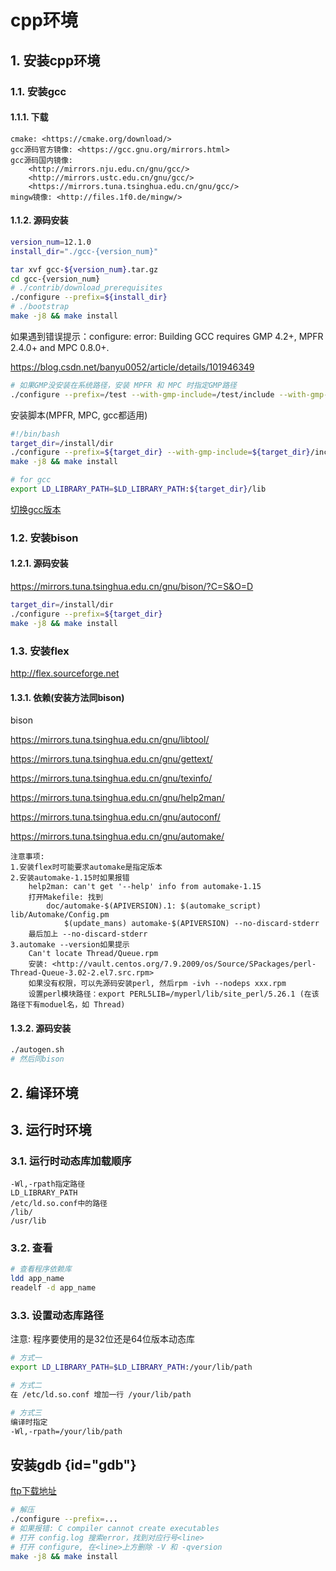 
# cpp环境

## 1. 安装cpp环境

### 1.1. 安装gcc

#### 1.1.1. 下载

```text
cmake: <https://cmake.org/download/>
gcc源码官方镜像: <https://gcc.gnu.org/mirrors.html>
gcc源码国内镜像:
    <http://mirrors.nju.edu.cn/gnu/gcc/>
    <http://mirrors.ustc.edu.cn/gnu/gcc/>
    <https://mirrors.tuna.tsinghua.edu.cn/gnu/gcc/>
mingw镜像: <http://files.1f0.de/mingw/>
```

#### 1.1.2. 源码安装

```bash
version_num=12.1.0
install_dir="./gcc-{version_num}"

tar xvf gcc-${version_num}.tar.gz
cd gcc-{version_num}
# ./contrib/download_prerequisites
./configure --prefix=${install_dir}
# ./bootstrap
make -j8 && make install
```

如果遇到错误提示：configure: error: Building GCC requires GMP 4.2+, MPFR 2.4.0+ and MPC 0.8.0+.

<https://blog.csdn.net/banyu0052/article/details/101946349>

```bash
# 如果GMP没安装在系统路径，安装 MPFR 和 MPC 时指定GMP路径
./configure --prefix=/test --with-gmp-include=/test/include --with-gmp-lib=/test/lib
```

安装脚本(MPFR, MPC, gcc都适用)

```bash
#!/bin/bash
target_dir=/install/dir
./configure --prefix=${target_dir} --with-gmp-include=${target_dir}/include --with-gmp-lib=${target_dir}/lib
make -j8 && make install

# for gcc
export LD_LIBRARY_PATH=$LD_LIBRARY_PATH:${target_dir}/lib
```

[切换gcc版本](https://blog.csdn.net/u014421520/article/details/119445020)

### 1.2. 安装bison

#### 1.2.1. 源码安装

<https://mirrors.tuna.tsinghua.edu.cn/gnu/bison/?C=S&O=D>

```bash
target_dir=/install/dir
./configure --prefix=${target_dir}
make -j8 && make install
```

### 1.3. 安装flex

<http://flex.sourceforge.net>

#### 1.3.1. 依赖(安装方法同bison)

bison

<https://mirrors.tuna.tsinghua.edu.cn/gnu/libtool/>

<https://mirrors.tuna.tsinghua.edu.cn/gnu/gettext/>

<https://mirrors.tuna.tsinghua.edu.cn/gnu/texinfo/>

<https://mirrors.tuna.tsinghua.edu.cn/gnu/help2man/>

<https://mirrors.tuna.tsinghua.edu.cn/gnu/autoconf/>

<https://mirrors.tuna.tsinghua.edu.cn/gnu/automake/>

```text
注意事项:
1.安装flex时可能要求automake是指定版本
2.安装automake-1.15时如果报错
    help2man: can't get '--help' info from automake-1.15
    打开Makefile: 找到
        doc/automake-$(APIVERSION).1: $(automake_script) lib/Automake/Config.pm
            $(update_mans) automake-$(APIVERSION) --no-discard-stderr
    最后加上 --no-discard-stderr
3.automake --version如果提示
    Can't locate Thread/Queue.rpm
    安装: <http://vault.centos.org/7.9.2009/os/Source/SPackages/perl-Thread-Queue-3.02-2.el7.src.rpm>
    如果没有权限，可以先源码安装perl, 然后rpm -ivh --nodeps xxx.rpm
    设置perl模块路径：export PERL5LIB=/myperl/lib/site_perl/5.26.1 (在该路径下有moduel名，如 Thread)
```

#### 1.3.2. 源码安装

```bash
./autogen.sh
# 然后同bison
```

## 2. 编译环境

## 3. 运行时环境

### 3.1. 运行时动态库加载顺序

```text
-Wl,-rpath指定路径
LD_LIBRARY_PATH
/etc/ld.so.conf中的路径
/lib/
/usr/lib
```

### 3.2. 查看

```bash
# 查看程序依赖库
ldd app_name
readelf -d app_name
```

### 3.3. 设置动态库路径

注意: 程序要使用的是32位还是64位版本动态库

```bash
# 方式一
export LD_LIBRARY_PATH=$LD_LIBRARY_PATH:/your/lib/path

# 方式二
在 /etc/ld.so.conf 增加一行 /your/lib/path

# 方式三
编译时指定
-Wl,-rpath=/your/lib/path
```

## 安装gdb {id="gdb"}

[ftp下载地址](ftp://ftp.gnu.org/gnu/gdb/)

```bash
# 解压
./configure --prefix=...
# 如果报错: C compiler cannot create executables
# 打开 config.log 搜索error，找到对应行号<line>
# 打开 configure, 在<line>上方删除 -V 和 -qversion
make -j8 && make install
```
